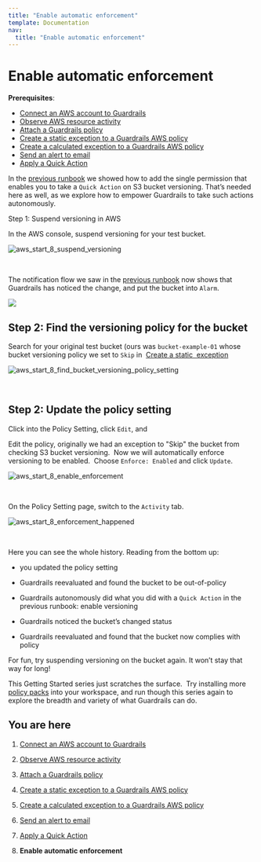 ```yaml
---
title: "Enable automatic enforcement"
template: Documentation
nav:
  title: "Enable automatic enforcement"
---
```


  


# Enable automatic enforcement

**Prerequisites**:  
  
- [Connect an AWS account to Guardrails](/guardrails/docs/runbooks/getting-started-aws/connect_an_account)
- [Observe AWS resource activity](/guardrails/docs/runbooks/getting-started-aws/observe_aws_activity)
- [Attach a Guardrails policy](/guardrails/docs/runbooks/getting-started-aws/attach_a_policy)
- [Create a static exception to a Guardrails AWS policy](/guardrails/docs/runbooks/getting-started-aws/create_static_exception)
- [Create a calculated exception to a Guardrails AWS policy](/guardrails/docs/runbooks/getting-started-aws/create_calculated_exception)
- [Send an alert to email](/guardrails/docs/runbooks/getting-started-aws/send_alert_to_email)
- [Apply a Quick Action](/guardrails/docs/runbooks/getting-started-aws/apply_quick_action)


In the [previous runbook](/guardrails/docs/runbooks/getting-started-aws/enable_enforcement) we showed how to add the single permission that enables you to take a `Quick Action` on S3 bucket versioning. That’s needed here as well, as we explore how to empower Guardrails to take such actions autonomously.

Step 1: Suspend versioning in AWS

In the AWS console, suspend versioning for your test bucket.  
<p><img alt="aws_start_8_suspend_versioning" src="/images/docs/guardrails/runbooks/getting-started-aws/aws_start_8_suspend_versioning.png"/></p><br/>

The notification flow we saw in the [previous runbook](/guardrails/docs/runbooks/getting-started-aws/enable_enforcement) now shows that Guardrails has noticed the change, and put the bucket into `Alarm`.  
  
![](https://lh7-rt.googleusercontent.com/docsz/AD_4nXcVmHW8cjhtzS14ElpGNZ7EvWzqt7pq3ugcZYRzJm3ALj4Ff2QDgLEPCYJG8SgaUBW5lud_j2VC-6utNaE9piRogKSiad_tzogt3TMEEgWZgZXfmu4Ts_PCFGhxb9jVkwUF-XZHcSdE6s1UsT8QaNf_phVf?key=OeQJDAhRgE-KR32NvkvT-w)

  


## Step 2: Find the versioning policy for the bucket

Search for your original test bucket (ours was `bucket-example-01` whose bucket versioning policy we set to `Skip` in  [Create a static  exception](/guardrails/docs/runbooks/getting-started-aws/create_static_exception)   
<p><img alt="aws_start_8_find_bucket_versioning_policy_setting" src="/images/docs/guardrails/runbooks/getting-started-aws/aws_start_8_find_bucket_versioning_policy_setting.png"/></p><br/>

## Step 2: Update the policy setting

Click into the Policy Setting, click `Edit`, and 

Edit the policy, originally we had an exception to "Skip" the bucket from checking S3 bucket versioning.  Now we will automatically enforce versioning to be enabled.  Choose `Enforce: Enabled` and click `Update`.  
<p><img alt="aws_start_8_enable_enforcement" src="/images/docs/guardrails/runbooks/getting-started-aws/aws_start_8_enable_enforcement.png"/></p><br/>

On the Policy Setting page, switch to the `Activity` tab.  
<p><img alt="aws_start_8_enforcement_happened" src="/images/docs/guardrails/runbooks/getting-started-aws/aws_start_8_enforcement_happened.png"/></p><br/>

Here you can see the whole history. Reading from the bottom up:

- you updated the policy setting

- Guardrails reevaluated and found the bucket to be out-of-policy

- Guardrails autonomously did what you did with a `Quick Action` in the previous runbook: enable versioning  
  
- Guardrails noticed the bucket’s changed status

- Guardrails reevaluated and found that the bucket now complies with policy

For fun, try suspending versioning on the bucket again. It won’t stay that way for long!

This Getting Started series just scratches the surface.  Try installing more [policy packs](https://hub.guardrails.com) into your workspace, and run though this series again to explore the breadth and variety of what Guardrails can do. 


## You are here

1. [Connect an AWS account to Guardrails](/guardrails/docs/runbooks/getting-started-aws/connect_an_account)

2. [Observe AWS resource activity](/guardrails/docs/runbooks/getting-started-aws/observe_aws_activity)

3. [Attach a Guardrails policy](/guardrails/docs/runbooks/getting-started-aws/attach_a_policy)

4. [Create a static exception to a Guardrails AWS policy](/guardrails/docs/runbooks/getting-started-aws/create_static_exception)

5. [Create a calculated exception to a Guardrails AWS policy](/guardrails/docs/runbooks/getting-started-aws/create_calculated_exception)

6. [Send an alert to email](/guardrails/docs/runbooks/getting-started-aws/send_alert_to_email)

7. [Apply a Quick Action](/guardrails/docs/runbooks/getting-started-aws/apply_quick_action)

8. **Enable automatic enforcement**
